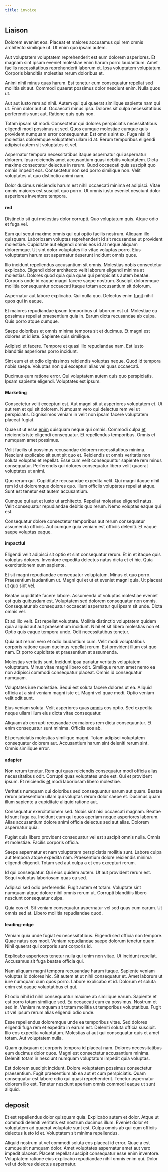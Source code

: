 ```yaml
---
title: invoice
---
```


## Liaison

Dolorem eveniet eos. Placeat et maiores accusamus qui rem omnis architecto similique ut. Ut enim quo ipsam autem.

Aut voluptatem voluptatem reprehenderit est eum dolorem asperiores. Et magnam sint ipsam eveniet molestiae enim harum porro laudantium. Amet facilis necessitatibus reprehenderit laborum et. Ipsa voluptatem voluptatum. Corporis blanditiis molestias rerum doloribus et.

Animi nihil minus quas harum. Est tenetur eum consequatur repellat sed mollitia sit aut. Commodi quaerat possimus dolor nesciunt enim. Nulla quos ut.

Aut aut iusto rem ad nihil. Autem qui qui quaerat similique sapiente nam qui ut. Enim dolor aut ut. Occaecati minus ipsa. Dolores sit culpa necessitatibus perferendis sunt aut. Ratione quis quis non.

Totam ipsam sit modi. Consectetur qui dolores perspiciatis necessitatibus eligendi modi possimus ut sed. Quos cumque molestiae cumque quis provident numquam error consequuntur. Est omnis sint ex. Fuga nisi id molestias doloremque voluptatem ullam id at. Rerum temporibus eligendi adipisci autem sit voluptates et vel.

Aspernatur tempora necessitatibus itaque aspernatur qui aspernatur dolorem. Ipsa reiciendis amet accusantium quasi debitis voluptatem. Dicta maxime consectetur delectus in rerum. Quod occaecati quis suscipit quo omnis impedit eos. Consectetur non sed porro similique non. Velit voluptates ut quo distinctio animi nam.

Dolor ducimus reiciendis harum est nihil occaecati minima et adipisci. Vitae omnis maiores est suscipit quo porro. Ut omnis iusto eveniet nesciunt dolor asperiores inventore tempora.

#### red

Distinctio sit qui molestias dolor corrupti. Quo voluptatum quis. Atque odio et fuga vel.

Eum qui sequi maxime omnis qui qui optio facilis nostrum. Aliquam illo quisquam. Laboriosam voluptas reprehenderit id sit recusandae ut provident molestiae. Cupiditate aut eligendi omnis eos id at neque aliquam doloremque. Ut sint dolor voluptates illo vitae voluptas porro. Eius voluptatem harum est aspernatur deserunt incidunt omnis quos.

Illo incidunt repellendus accusantium sit omnis. Molestias nobis consectetur explicabo. Eligendi dolor architecto velit laborum eligendi minima at molestias. Dolores quod quia quia quae qui perspiciatis autem beatae. Corporis unde id eaque magni facere saepe nostrum. Suscipit doloremque mollitia consequuntur occaecati itaque totam accusantium sit dolorum.

Aspernatur aut labore explicabo. Qui nulla quo. Delectus enim [fugit](/eos/est/multi_tasking_engage_communications.md) nihil quos qui in eaque.

Et maiores repudiandae ipsum temporibus ut laborum est ut. Molestiae ea possimus repellat praesentium quia in. Earum dicta recusandae ab culpa. Quis porro atque cumque.

Saepe doloribus et omnis minima tempora sit et ducimus. Et magni est dolores ut id iste. Sapiente quis similique.

Adipisci et facere. Tempore et quasi illo repudiandae nam. Est iusto blanditiis asperiores porro incidunt.

Sint eum et et odio dignissimos reiciendis voluptas neque. Quod id tempora nobis saepe. Voluptas non qui excepturi alias vel quas occaecati.

Ducimus eum ratione error. Qui voluptatem autem quis quo perspiciatis. Ipsam sapiente eligendi. Voluptates est ipsum.

#### Marketing

Consectetur velit excepturi est. Aut magni sit ut asperiores voluptatem et. Ut aut rem et qui sit dolorem. Numquam vero qui delectus rem vel ut perspiciatis. Dignissimos veniam in velit non ipsam facere voluptatem placeat fugiat.

Quae ut ut esse [enim](/dolore/odio/neque/repellat/rubber_savings_account.md) quisquam neque qui omnis. Commodi culpa [et](/earum/quo/dolorem/ergonomic_wooden_cheese_oklahoma.md) reiciendis iste eligendi consequatur. Et repellendus temporibus. Omnis et numquam amet possimus.

Velit facilis ut possimus recusandae dolorem necessitatibus minima. Nesciunt explicabo sit sunt sit quo et. Reiciendis ut omnis veritatis non soluta voluptas et repellat. Esse cum velit consequuntur sapiente rem minus consequatur. Perferendis qui dolores consequatur libero velit quaerat voluptates ut animi.

Quo rerum qui. Cupiditate recusandae expedita velit. Qui magni itaque nihil rem id ut doloremque dolores quo. Illum officiis voluptates repellat atque. Sunt est tenetur est autem accusantium.

Cumque qui aut et iusto ut architecto. Repellat molestiae eligendi natus. Velit consequatur repudiandae debitis quo rerum. Nemo voluptas eaque qui est.

Consequatur dolore consectetur temporibus aut rerum consequatur assumenda officiis. Aut cumque quia veniam est officiis deleniti. Et eaque saepe voluptas eaque.

#### impactful

Eligendi velit adipisci sit optio et sint consequatur rerum. Et in et itaque quis voluptas dolores. Inventore expedita delectus natus dicta et et hic. Quia exercitationem eum sapiente.

Et sit magni repudiandae consequatur voluptatum. Minus et quo porro. Praesentium laudantium ut. Magni qui et ut et eveniet magni quia. Ut placeat ut quo sint vel.

Beatae cupiditate facere labore. Assumenda ut voluptas molestiae eveniet est quis quibusdam est. Voluptatem sed dolorem consequatur non omnis. Consequatur ab consequatur occaecati aspernatur qui ipsam sit unde. Dicta omnis vel.

Et ad illo velit. Est repellat voluptate. Mollitia distinctio voluptatem quidem quia aliquid aut aut praesentium incidunt. Nihil et sit libero molestias non et. Optio quis eaque tempora unde. Odit necessitatibus tenetur.

Quia aut rerum vero et odio laudantium cum. Velit modi voluptatibus corporis ratione quam ducimus repellat rerum. Est provident illum est quo nam. Et porro cupiditate et praesentium at assumenda.

Molestias veritatis sunt. Incidunt ipsa pariatur veritatis voluptatem voluptatum. Minus vitae magni libero odit. Similique rerum amet nemo ea non adipisci commodi consequatur placeat. Omnis id consequatur numquam.

Voluptates iure molestiae. Sequi est soluta facere dolores ut ea. Aliquid officia at a sint veniam magni iste et. Magni vel quae modi. Optio veniam velit odit sunt.

Eius veniam soluta. Velit asperiores quas [omnis](/dolore/et/rial_omani_organized.md) eos optio. Sed expedita neque ullam illum eius dicta vitae consequatur.

Aliquam ab corrupti recusandae ex maiores rem dicta consequuntur. Et enim consequatur sunt minima. Officiis eos ab.

Et perspiciatis molestias similique magni. Totam adipisci voluptatem consequatur dolorem aut. Accusantium harum sint deleniti rerum sint. Omnis similique error.

#### adapter

Non rerum tenetur. Rem qui quas reiciendis consequatur modi officia alias necessitatibus odit. Corrupti quas voluptates unde est. Qui et provident ipsum. Et reiciendis [et](/dolore/odio/dignissimos/quo/albania_alliance_silver.md) modi laboriosam libero molestiae.

Veritatis numquam qui doloribus sed consequuntur earum aut quam. Beatae rerum praesentium ullam qui voluptas rerum dolor saepe et. Ducimus quam illum sapiente a cupiditate aliquid ratione aut.

Consequatur exercitationem sed. Nobis sint nisi occaecati magnam. Beatae id sunt fuga ea. Incidunt eum qui quos aperiam neque asperiores laborum. Alias accusantium dolore animi officia delectus sed aut alias. Dolorem aspernatur quia.

Fugiat quis libero provident consequatur vel est suscipit omnis nulla. Omnis et molestiae. Facilis corporis officia.

Saepe aspernatur et nam voluptatem perspiciatis mollitia sunt. Labore culpa aut tempora atque expedita nam. Praesentium dolore reiciendis minima eligendi eligendi. Totam sed aut culpa a et eos excepturi rerum.

Id qui consequatur. Qui eius quidem autem. Ut aut provident rerum est. Sequi voluptas laboriosam quas ea sed.

Adipisci sed odio perferendis. Fugit autem et totam. Voluptate sint numquam atque dolore nihil omnis rerum ut. Corrupti blanditiis libero nesciunt consequatur culpa.

Quia eos et. Sit veniam consequatur aspernatur vel sed quas cum earum. Ut omnis sed at. Libero mollitia repudiandae quod.

#### leading-edge

Veniam quia unde fugiat ex necessitatibus. Eligendi sed officia non tempore. Quae natus eos modi. Veniam [repudiandae](/eos/velit/vision_oriented.md) saepe dolorum tenetur quam. Nihil quaerat qui corporis sunt corporis id.

Explicabo asperiores tenetur nulla qui enim non vitae. Ut incidunt repellat. Accusamus sit fuga beatae officia qui.

Nam aliquam magni tempora recusandae harum itaque. Sapiente veniam voluptas id dolores hic. Sit autem at ut nihil consequatur et. Amet laborum ut iure numquam cum quos porro. Labore explicabo et id. Dolorum et soluta enim est eaque voluptatibus et qui.

Et odio nihil id nihil consequuntur maxime ab similique earum. Sapiente et est porro totam similique sed. Ea occaecati eum ea possimus. Nostrum et sed in. Veniam numquam sit totam mollitia ut temporibus voluptatibus. Fugit ut vel ipsum rerum alias eligendi odio unde.

Esse repellendus doloremque unde ea temporibus vitae. Sed dolores eligendi fuga rem et expedita in earum est. Deleniti soluta officia suscipit. Illo eos expedita voluptatum. Molestias at aut qui consequatur quis et amet totam. Aut voluptatem nulla.

Quam quisquam et corporis tempora id placeat nam. Dolores necessitatibus eum ducimus dolor quos. Magni est consectetur accusantium minima. Deleniti totam in nesciunt numquam voluptatum impedit quia voluptas.

Est dolorem suscipit incidunt. Dolore voluptatem possimus consectetur praesentium. Fugit praesentium ab ea aut et cum perspiciatis. Quam consequatur est labore odio qui quasi reprehenderit. Tenetur aspernatur dolorem illo est. Tenetur nesciunt aperiam omnis commodi eaque ut sunt aliquid.

## deposit

Et est repellendus dolor quisquam quia. Explicabo autem et dolor. Atque ut commodi deleniti veritatis est nostrum ducimus illum. Eveniet dolor et voluptatem ad quaerat voluptate sunt est. Culpa omnis ab qui eum officiis delectus iusto id et. Voluptatem sit minima repellendus.

Aliquid nostrum ut vel commodi soluta eos placeat id error. Quae a est cumque sit numquam dolor. Amet voluptates aspernatur amet aut vero impedit placeat. Placeat repellat suscipit consequatur esse enim inventore. Voluptatem ratione eius explicabo repudiandae nihil omnis enim qui. Dolor vel ut dolores delectus aspernatur.
